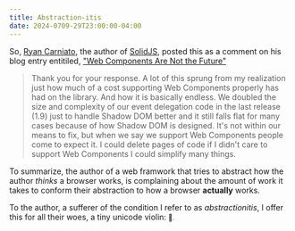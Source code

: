 ```yaml
---
title: Abstraction-itis
date: 2024-0709-29T23:00:00-04:00
---
```


So, [Ryan Carniato](https://dev.to/ryansolid), the author of [SolidJS](https://www.solidjs.com/), posted this as a comment on his blog entry entitiled, ["Web Components Are Not the Future"](https://dev.to/ryansolid/web-components-are-not-the-future-48bh#comment-2id69)

> Thank you for your response. A lot of this sprung from my realization just how
> much of a cost supporting Web Components properly has had on the library. And
> how it is basically endless. We doubled the size and complexity of our event
> delegation code in the last release (1.9) just to handle Shadow DOM better and
> it still falls flat for many cases because of how Shadow DOM is designed. It's
> not within our means to fix, but when we say we support Web Components people
> come to expect it. I could delete pages of code if I didn't care to support
> Web Components I could simplify many things.

To summarize, the author of a web framwork that tries to abstract how the author
_thinks_ a browser works, is complaining about the amount of work it takes to
conform their abstraction to how a browser **actually** works. 

To the author, a sufferer of the condition I refer to as _abstractionitis_, I
offer this for all their woes, a tiny unicode violin: <small>🎻<small>.